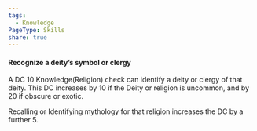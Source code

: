 ```yaml
---
tags:
  - Knowledge
PageType: Skills
share: true
---
```


#### Recognize a deity’s symbol or clergy

A DC 10 Knowledge(Religion) check can identify a deity or clergy of that deity. This DC increases by 10 if the Deity or religion is uncommon, and by 20 if obscure or exotic.

Recalling or Identifying mythology for that religion increases the DC by a further 5.